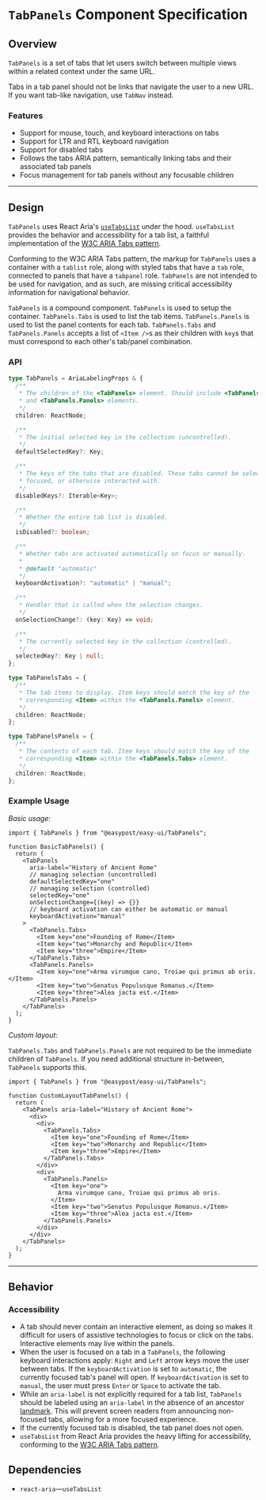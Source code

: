 # `TabPanels` Component Specification

## Overview

`TabPanels` is a set of tabs that let users switch between multiple views within a related context under the same URL.

Tabs in a tab panel should not be links that navigate the user to a new URL. If you want tab-like navigation, use `TabNav` instead.

### Features

- Support for mouse, touch, and keyboard interactions on tabs
- Support for LTR and RTL keyboard navigation
- Support for disabled tabs
- Follows the tabs ARIA pattern, semantically linking tabs and their associated tab panels
- Focus management for tab panels without any focusable children

---

## Design

`TabPanels` uses React Aria's [`useTabsList`](https://react-spectrum.adobe.com/react-aria/useTabList.html) under the hood. `useTabsList` provides the behavior and accessibility for a tab list, a faithful implementation of the [W3C ARIA Tabs pattern](https://www.w3.org/WAI/ARIA/apg/patterns/tabs/).

Conforming to the W3C ARIA Tabs pattern, the markup for `TabPanels` uses a container with a `tablist` role, along with styled tabs that have a `tab` role, connected to panels that have a `tabpanel` role. `TabPanels` are not intended to be used for navigation, and as such, are missing critical accessibility information for navigational behavior.

`TabPanels` is a compound component. `TabPanels` is used to setup the container. `TabPanels.Tabs` is used to list the tab items. `TabPanels.Panels` is used to list the panel contents for each tab. `TabPanels.Tabs` and `TabPanels.Panels` accepts a list of `<Item />`s as their children with `key`s that must correspond to each other's tab/panel combination.

### API

```ts
type TabPanels = AriaLabelingProps & {
  /**
   * The children of the <TabPanels> element. Should include <TabPanels.Tabs>
   * and <TabPanels.Panels> elements.
   */
  children: ReactNode;

  /**
   * The initial selected key in the collection (uncontrolled).
   */
  defaultSelectedKey?: Key;

  /**
   * The keys of the tabs that are disabled. These tabs cannot be selected,
   * focused, or otherwise interacted with.
   */
  disabledKeys?: Iterable<Key>;

  /**
   * Whether the entire tab list is disabled.
   */
  isDisabled?: boolean;

  /**
   * Whether tabs are activated automatically on focus or manually.
   *
   * @default "automatic"
   */
  keyboardActivation?: "automatic" | "manual";

  /**
   * Handler that is called when the selection changes.
   */
  onSelectionChange?: (key: Key) => void;

  /**
   * The currently selected key in the collection (controlled).
   */
  selectedKey?: Key | null;
};

type TabPanelsTabs = {
  /**
   * The tab items to display. Item keys should match the key of the
   * corresponding <Item> within the <TabPanels.Panels> element.
   */
  children: ReactNode;
};

type TabPanelsPanels = {
  /**
   * The contents of each tab. Item keys should match the key of the
   * corresponding <Item> within the <TabPanels.Tabs> element.
   */
  children: ReactNode;
};
```

### Example Usage

_Basic usage_:

```tsx
import { TabPanels } from "@easypost/easy-ui/TabPanels";

function BasicTabPanels() {
  return (
    <TabPanels
      aria-label="History of Ancient Rome"
      // managing selection (uncontrolled)
      defaultSelectedKey="one"
      // managing selection (controlled)
      selectedKey="one"
      onSelectionChange={(key) => {}}
      // keyboard activation can either be automatic or manual
      keyboardActivation="manual"
    >
      <TabPanels.Tabs>
        <Item key="one">Founding of Rome</Item>
        <Item key="two">Monarchy and Republic</Item>
        <Item key="three">Empire</Item>
      </TabPanels.Tabs>
      <TabPanels.Panels>
        <Item key="one">Arma virumque cano, Troiae qui primus ab oris.</Item>
        <Item key="two">Senatus Populusque Romanus.</Item>
        <Item key="three">Alea jacta est.</Item>
      </TabPanels.Panels>
    </TabPanels>
  );
}
```

_Custom layout_:

`TabPanels.Tabs` and `TabPanels.Panels` are not required to be the immediate children of `TabPanels`. If you need additional structure in-between, `TabPanels` supports this.

```tsx
import { TabPanels } from "@easypost/easy-ui/TabPanels";

function CustomLayoutTabPanels() {
  return (
    <TabPanels aria-label="History of Ancient Rome">
      <div>
        <div>
          <TabPanels.Tabs>
            <Item key="one">Founding of Rome</Item>
            <Item key="two">Monarchy and Republic</Item>
            <Item key="three">Empire</Item>
          </TabPanels.Tabs>
        </div>
        <div>
          <TabPanels.Panels>
            <Item key="one">
              Arma virumque cano, Troiae qui primus ab oris.
            </Item>
            <Item key="two">Senatus Populusque Romanus.</Item>
            <Item key="three">Alea jacta est.</Item>
          </TabPanels.Panels>
        </div>
      </div>
    </TabPanels>
  );
}
```

---

## Behavior

### Accessibility

- A tab should never contain an interactive element, as doing so makes it difficult for users of assistive technologies to focus or click on the tabs. Interactive elements may live within the panels.
- When the user is focused on a tab in a `TabPanels`, the following keyboard interactions apply: `Right` and `Left` arrow keys move the user between tabs. If the `keyboardActivation` is set to `automatic`, the currently focused tab's panel will open. If `keyboardActivation` is set to `manual`, the user must press `Enter` or `Space` to activate the tab.
- While an `aria-label` is not explicitly required for a tab list, `TabPanels` should be labeled using an `aria-label` in the absence of an ancestor [landmark](https://www.w3.org/WAI/GL/wiki/Using_ARIA_landmarks_to_identify_regions_of_a_page). This will prevent screen readers from announcing non-focused tabs, allowing for a more focused experience.
- If the currently focused tab is disabled, the tab panel does not open.
- `useTabsList` from React Aria provides the heavy lifting for accessibility, conforming to the [W3C ARIA Tabs pattern](https://www.w3.org/WAI/ARIA/apg/patterns/tabs/).

## Dependencies

- `react-aria`—`useTabsList`
